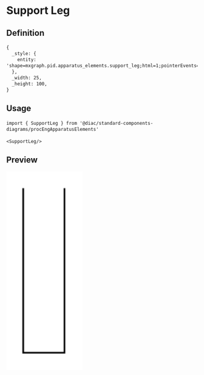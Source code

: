 # Support Leg

## Definition

```
{
  _style: { 
    entity: 'shape=mxgraph.pid.apparatus_elements.support_leg;html=1;pointerEvents=1;align=center;verticalLabelPosition=bottom;verticalAlign=top;dashed=0;',
  },
  _width: 25,
  _height: 100,
}
```

## Usage

```
import { SupportLeg } from '@diac/standard-components-diagrams/procEngApparatusElements'

<SupportLeg/>
```

## Preview

<img src="./support-leg.png" width="200"/>
